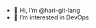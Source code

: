 - 👋 Hi, I’m @hari-git-lang
- 👀 I’m interested in DevOps


<!---
hari-git-lang/hari-git-lang is a ✨ special ✨ repository because its `README.md` (this file) appears on your GitHub profile.
You can click the Preview link to take a look at your changes.
--->
